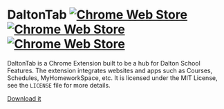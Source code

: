 # DaltonTab [![Chrome Web Store](https://img.shields.io/chrome-web-store/v/ggfjkmflbbjndabmnngilkfpmdegbfkm.svg)](https://chrome.google.com/webstore/detail/daltontab/ggfjkmflbbjndabmnngilkfpmdegbfkm) [![Chrome Web Store](https://img.shields.io/chrome-web-store/d/ggfjkmflbbjndabmnngilkfpmdegbfkm.svg)](https://chrome.google.com/webstore/detail/daltontab/ggfjkmflbbjndabmnngilkfpmdegbfkm) [![Chrome Web Store](https://img.shields.io/chrome-web-store/rating/ggfjkmflbbjndabmnngilkfpmdegbfkm.svg)](https://chrome.google.com/webstore/detail/ggfjkmflbbjndabmnngilkfpmdegbfkmi/reviews)
DaltonTab is a Chrome Extension built to be a hub for Dalton School Features. The extension integrates websites and apps such as Courses, Schedules, MyHomeworkSpace, etc. It is licensed under the MIT License, see the `LICENSE` file for more details.

[Download it](https://chrome.google.com/webstore/detail/daltontab/ggfjkmflbbjndabmnngilkfpmdegbfkm)
